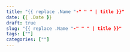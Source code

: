 ```yaml
---
title: "{{ replace .Name "-" " " | title }}"
date: {{ .Date }}
draft: true
slug: "{{ replace .Name "-" " " | title }}"
tags: [""]
categories: [""]
---
```


